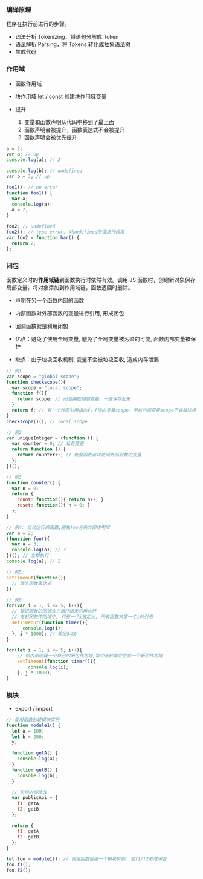 ### 编译原理

程序在执行前进行的步骤。

- 词法分析 Tokenizing，将语句分解成 Token
- 语法解析 Parsing，将 Tokens 转化成抽象语法树
- 生成代码

### 作用域

- 函数作用域

- 块作用域
  let / const 创建块作用域变量

- 提升
  1. 变量和函数声明从代码中移到了最上面
  2. 函数声明会被提升，函数表达式不会被提升
  3. 函数声明会被优先提升

```javascript
a = 2;
var a; // up
console.log(a); // 2

console.log(b); // undefined
var b = 3; // up

foo1(); // no error
function foo1() {
  var a;
  console.log(a);
  a = 2;
}

foo2; // undefined
foo2(); // type error, 对undefined的值进行调用
var foo2 = function bar() {
  return 2;
};
```

### 闭包

函数定义时的**作用域链**到函数执行时依然有效。调用 JS 函数时，创建新对象保存局部变量，将对象添加到作用域链，函数返回时删除。

- 声明在另一个函数内部的函数

- 内部函数对外部函数的变量进行引用, 形成闭包

- 回调函数就是利用闭包

- 优点：避免了使用全局变量, 避免了全局变量被污染的可能, 函数内部变量被保护

- 缺点：由于垃圾回收机制, 变量不会被垃圾回收, 造成内存泄漏

```javascript
// 例1
var scope = "global scope";
function checkscope(){
  var scope = "local scope";
  function f(){
    return scope; // 闭包捕捉局部变量，一直保存起来
  }
  return f; // 有一个外部引用指向f，f指向变量scope，所以内部变量scope不会被垃圾回收
}
checkscope()(); // local scope

// 例2
var uniqueInteger = (function () {
  var counter = 0; // 私有变量
  return function () {
    return counter++; // 嵌套函数可以访问外部函数的变量
  };
})();

// 例3
function counter() {
  var n = 0;
  return {
    count: function(){ return n++; }
    reset: function(){ n = 0; }
  };
}

// 例4: 自动运行的函数,避免foo污染外部作用域
var a = 2;
(function foo(){
  var a = 3;
  console.log(a); // 3
})(); // 立即执行
console.log(a); // 2

// 例5:
setTimeout(function(){
  // 匿名函数表达式
})

// 例6:
for(var i = 1; i <= 5; i++){
  // 延迟函数的回调会在循环结束后再执行
  // 在封闭的作用域中, 只有一个i被定义, 所有函数共享一个i的引用
  setTimeout(function timer(){
      console.log(i);
  }, i * 1000); // 输出5次6
}

for(let i = 1; i <= 5; i++){
    // 给内部创建一个自己的闭包作用域,每个迭代都会生成一个新的作用域
    setTimeout(function timer()){
        console.log(i);
    }, j * 1000);
}
```

### 模块

- export / import

```javascript
// 使用函数创建模块实例
function module1() {
  let a = 100;
  let b = 200;
  y;

  function getA() {
    console.log(a);
  }
  function getB() {
    console.log(b);
  }

  // 可供内部修改
  var publicApi = {
    f1: getA,
    f2: getB,
  };

  return {
    f1: getA,
    f2: getB,
  };
}

let foo = module1(); // 调用函数创建一个模块实例, 使f1/f2形成闭包
foo.f1();
foo.f2();
```
